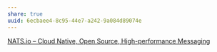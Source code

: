```yaml
---
share: true
uuid: 6ecbaee4-8c95-44e7-a242-9a084d89074e
---
```

[NATS.io – Cloud Native, Open Source, High-performance Messaging](https://nats.io/)